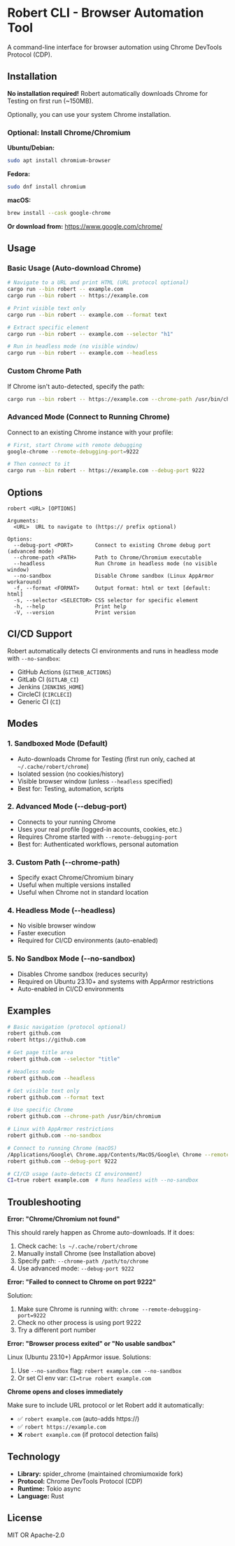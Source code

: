 # Robert CLI - Browser Automation Tool

A command-line interface for browser automation using Chrome DevTools Protocol (CDP).

## Installation

**No installation required!** Robert automatically downloads Chrome for Testing on first run (~150MB).

Optionally, you can use your system Chrome installation.

### Optional: Install Chrome/Chromium

**Ubuntu/Debian:**
```bash
sudo apt install chromium-browser
```

**Fedora:**
```bash
sudo dnf install chromium
```

**macOS:**
```bash
brew install --cask google-chrome
```

**Or download from:** https://www.google.com/chrome/

## Usage

### Basic Usage (Auto-download Chrome)

```bash
# Navigate to a URL and print HTML (URL protocol optional)
cargo run --bin robert -- example.com
cargo run --bin robert -- https://example.com

# Print visible text only
cargo run --bin robert -- example.com --format text

# Extract specific element
cargo run --bin robert -- example.com --selector "h1"

# Run in headless mode (no visible window)
cargo run --bin robert -- example.com --headless
```

### Custom Chrome Path

If Chrome isn't auto-detected, specify the path:

```bash
cargo run --bin robert -- https://example.com --chrome-path /usr/bin/chromium
```

### Advanced Mode (Connect to Running Chrome)

Connect to an existing Chrome instance with your profile:

```bash
# First, start Chrome with remote debugging
google-chrome --remote-debugging-port=9222

# Then connect to it
cargo run --bin robert -- https://example.com --debug-port 9222
```

## Options

```
robert <URL> [OPTIONS]

Arguments:
  <URL>  URL to navigate to (https:// prefix optional)

Options:
  --debug-port <PORT>       Connect to existing Chrome debug port (advanced mode)
  --chrome-path <PATH>      Path to Chrome/Chromium executable
  --headless                Run Chrome in headless mode (no visible window)
  --no-sandbox              Disable Chrome sandbox (Linux AppArmor workaround)
  -f, --format <FORMAT>     Output format: html or text [default: html]
  -s, --selector <SELECTOR> CSS selector for specific element
  -h, --help                Print help
  -V, --version             Print version
```

## CI/CD Support

Robert automatically detects CI environments and runs in headless mode with `--no-sandbox`:
- GitHub Actions (`GITHUB_ACTIONS`)
- GitLab CI (`GITLAB_CI`)
- Jenkins (`JENKINS_HOME`)
- CircleCI (`CIRCLECI`)
- Generic CI (`CI`)

## Modes

### 1. Sandboxed Mode (Default)
- Auto-downloads Chrome for Testing (first run only, cached at `~/.cache/robert/chrome`)
- Isolated session (no cookies/history)
- Visible browser window (unless `--headless` specified)
- Best for: Testing, automation, scripts

### 2. Advanced Mode (--debug-port)
- Connects to your running Chrome
- Uses your real profile (logged-in accounts, cookies, etc.)
- Requires Chrome started with `--remote-debugging-port`
- Best for: Authenticated workflows, personal automation

### 3. Custom Path (--chrome-path)
- Specify exact Chrome/Chromium binary
- Useful when multiple versions installed
- Useful when Chrome not in standard location

### 4. Headless Mode (--headless)
- No visible browser window
- Faster execution
- Required for CI/CD environments (auto-enabled)

### 5. No Sandbox Mode (--no-sandbox)
- Disables Chrome sandbox (reduces security)
- Required on Ubuntu 23.10+ and systems with AppArmor restrictions
- Auto-enabled in CI/CD environments

## Examples

```bash
# Basic navigation (protocol optional)
robert github.com
robert https://github.com

# Get page title area
robert github.com --selector "title"

# Headless mode
robert github.com --headless

# Get visible text only
robert github.com --format text

# Use specific Chrome
robert github.com --chrome-path /usr/bin/chromium

# Linux with AppArmor restrictions
robert github.com --no-sandbox

# Connect to running Chrome (macOS)
/Applications/Google\ Chrome.app/Contents/MacOS/Google\ Chrome --remote-debugging-port=9222 &
robert github.com --debug-port 9222

# CI/CD usage (auto-detects CI environment)
CI=true robert example.com  # Runs headless with --no-sandbox
```

## Troubleshooting

**Error: "Chrome/Chromium not found"**

This should rarely happen as Chrome auto-downloads. If it does:
1. Check cache: `ls ~/.cache/robert/chrome`
2. Manually install Chrome (see Installation above)
3. Specify path: `--chrome-path /path/to/chrome`
4. Use advanced mode: `--debug-port 9222`

**Error: "Failed to connect to Chrome on port 9222"**

Solution:
1. Make sure Chrome is running with: `chrome --remote-debugging-port=9222`
2. Check no other process is using port 9222
3. Try a different port number

**Error: "Browser process exited" or "No usable sandbox"**

Linux (Ubuntu 23.10+) AppArmor issue. Solutions:
1. Use `--no-sandbox` flag: `robert example.com --no-sandbox`
2. Or set CI env var: `CI=true robert example.com`

**Chrome opens and closes immediately**

Make sure to include URL protocol or let Robert add it automatically:
- ✅ `robert example.com` (auto-adds https://)
- ✅ `robert https://example.com`
- ❌ `robert example.com` (if protocol detection fails)

## Technology

- **Library:** spider_chrome (maintained chromiumoxide fork)
- **Protocol:** Chrome DevTools Protocol (CDP)
- **Runtime:** Tokio async
- **Language:** Rust

## License

MIT OR Apache-2.0
